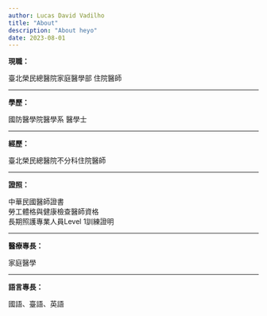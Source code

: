 ```yaml
---
author: Lucas David Vadilho
title: "About"
description: "About heyo"
date: 2023-08-01
---
```


**現職：**

臺北榮民總醫院家庭醫學部 住院醫師

___

**學歷：**

國防醫學院醫學系 醫學士

___

**經歷：**

臺北榮民總醫院不分科住院醫師

___

**證照：**

中華民國醫師證書  
勞工體格與健康檢查醫師資格  
長期照護專業人員Level 1訓練證明

___

**醫療專長：**

家庭醫學

___

**語言專長：**

國語、臺語、英語
